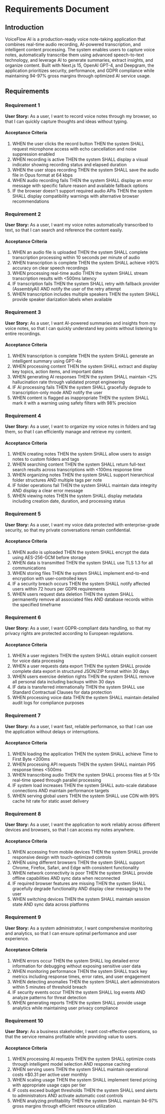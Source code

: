 # Requirements Document

## Introduction

VoiceFlow AI is a production-ready voice note-taking application that combines real-time audio recording, AI-powered transcription, and intelligent content processing. The system enables users to capture voice notes, automatically transcribe them using advanced speech-to-text technology, and leverage AI to generate summaries, extract insights, and organize content. Built with Next.js 15, OpenAI GPT-4, and Deepgram, the application prioritizes security, performance, and GDPR compliance while maintaining 94-97% gross margins through optimized AI service usage.

## Requirements

### Requirement 1

**User Story:** As a user, I want to record voice notes through my browser, so that I can quickly capture thoughts and ideas without typing.

#### Acceptance Criteria

1. WHEN the user clicks the record button THEN the system SHALL request microphone access with echo cancellation and noise suppression enabled
2. WHEN recording is active THEN the system SHALL display a visual indicator showing recording status and elapsed duration
3. WHEN the user stops recording THEN the system SHALL save the audio file in Opus format at 64 kbps
4. WHEN audio recording fails THEN the system SHALL display an error message with specific failure reason and available fallback options
5. IF the browser doesn't support required audio APIs THEN the system SHALL display compatibility warnings with alternative browser recommendations

### Requirement 2

**User Story:** As a user, I want my voice notes automatically transcribed to text, so that I can search and reference the content easily.

#### Acceptance Criteria

1. WHEN an audio file is uploaded THEN the system SHALL complete transcription processing within 10 seconds per minute of audio
2. WHEN transcription is complete THEN the system SHALL achieve ≥90% accuracy on clear speech recordings
3. WHEN processing real-time audio THEN the system SHALL stream transcription results with <500ms latency
4. IF transcription fails THEN the system SHALL retry with fallback provider (AssemblyAI) AND notify the user of the retry attempt
5. WHEN transcription includes multiple speakers THEN the system SHALL provide speaker diarization labels when available

### Requirement 3

**User Story:** As a user, I want AI-powered summaries and insights from my voice notes, so that I can quickly understand key points without listening to entire recordings.

#### Acceptance Criteria

1. WHEN transcription is complete THEN the system SHALL generate an intelligent summary using GPT-4o
2. WHEN processing content THEN the system SHALL extract and display key topics, action items, and important dates
3. WHEN generating AI responses THEN the system SHALL maintain <2% hallucination rate through validated prompt engineering
4. IF AI processing fails THEN the system SHALL gracefully degrade to transcription-only mode AND notify the user
5. WHEN content is flagged as inappropriate THEN the system SHALL mark it with a warning using safety filters with 98% precision

### Requirement 4

**User Story:** As a user, I want to organize my voice notes in folders and tag them, so that I can efficiently manage and retrieve my content.

#### Acceptance Criteria

1. WHEN creating notes THEN the system SHALL allow users to assign notes to custom folders and tags
2. WHEN searching content THEN the system SHALL return full-text search results across transcriptions with <100ms response time
3. WHEN organizing notes THEN the system SHALL support hierarchical folder structures AND multiple tags per note
4. IF folder operations fail THEN the system SHALL maintain data integrity AND display a clear error message
5. WHEN viewing notes THEN the system SHALL display metadata including creation date, duration, and processing status

### Requirement 5

**User Story:** As a user, I want my voice data protected with enterprise-grade security, so that my private conversations remain confidential.

#### Acceptance Criteria

1. WHEN audio is uploaded THEN the system SHALL encrypt the data using AES-256-GCM before storage
2. WHEN data is transmitted THEN the system SHALL use TLS 1.3 for all communications
3. WHEN storing files THEN the system SHALL implement end-to-end encryption with user-controlled keys
4. IF a security breach occurs THEN the system SHALL notify affected users within 72 hours per GDPR requirements
5. WHEN users request data deletion THEN the system SHALL permanently remove all associated files AND database records within the specified timeframe

### Requirement 6

**User Story:** As a user, I want GDPR-compliant data handling, so that my privacy rights are protected according to European regulations.

#### Acceptance Criteria

1. WHEN a user registers THEN the system SHALL obtain explicit consent for voice data processing
2. WHEN a user requests data export THEN the system SHALL provide complete data export in structured JSON/ZIP format within 30 days
3. WHEN users exercise deletion rights THEN the system SHALL remove all personal data including backups within 30 days
4. IF data is transferred internationally THEN the system SHALL use Standard Contractual Clauses for data protection
5. WHEN processing voice data THEN the system SHALL maintain detailed audit logs for compliance purposes

### Requirement 7

**User Story:** As a user, I want fast, reliable performance, so that I can use the application without delays or interruptions.

#### Acceptance Criteria

1. WHEN loading the application THEN the system SHALL achieve Time to First Byte <200ms
2. WHEN processing API requests THEN the system SHALL maintain P95 response times <500ms
3. WHEN transcribing audio THEN the system SHALL process files at 5-10x real-time speed through parallel processing
4. IF system load increases THEN the system SHALL auto-scale database connections AND maintain performance targets
5. WHEN serving global users THEN the system SHALL use CDN with 99% cache hit rate for static asset delivery

### Requirement 8

**User Story:** As a user, I want the application to work reliably across different devices and browsers, so that I can access my notes anywhere.

#### Acceptance Criteria

1. WHEN accessing from mobile devices THEN the system SHALL provide responsive design with touch-optimized controls
2. WHEN using different browsers THEN the system SHALL support Chrome, Firefox, Safari, and Edge with consistent functionality
3. WHEN network connectivity is poor THEN the system SHALL provide offline capabilities AND sync data when reconnected
4. IF required browser features are missing THEN the system SHALL gracefully degrade functionality AND display clear messaging to the user
5. WHEN switching devices THEN the system SHALL maintain session state AND sync data across platforms

### Requirement 9

**User Story:** As a system administrator, I want comprehensive monitoring and analytics, so that I can ensure optimal performance and user experience.

#### Acceptance Criteria

1. WHEN errors occur THEN the system SHALL log detailed error information for debugging without exposing sensitive user data
2. WHEN monitoring performance THEN the system SHALL track key metrics including response times, error rates, and user engagement
3. WHEN detecting anomalies THEN the system SHALL alert administrators within 5 minutes of threshold breach
4. IF security events occur THEN the system SHALL log events AND analyze patterns for threat detection
5. WHEN generating reports THEN the system SHALL provide usage analytics while maintaining user privacy compliance

### Requirement 10

**User Story:** As a business stakeholder, I want cost-effective operations, so that the service remains profitable while providing value to users.

#### Acceptance Criteria

1. WHEN processing AI requests THEN the system SHALL optimize costs through intelligent model selection AND response caching
2. WHEN serving users THEN the system SHALL maintain operational costs ≤$0.31 per active user monthly
3. WHEN scaling usage THEN the system SHALL implement tiered pricing with appropriate usage caps per tier
4. IF costs exceed budget thresholds THEN the system SHALL send alerts to administrators AND activate automatic cost controls
5. WHEN analyzing profitability THEN the system SHALL maintain 94-97% gross margins through efficient resource utilization
